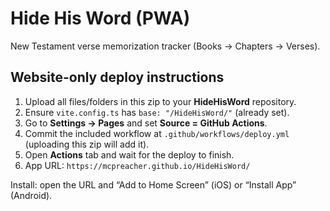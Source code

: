 # Hide His Word (PWA)

New Testament verse memorization tracker (Books → Chapters → Verses).

## Website-only deploy instructions
1) Upload all files/folders in this zip to your **HideHisWord** repository.
2) Ensure `vite.config.ts` has `base: "/HideHisWord/"` (already set).
3) Go to **Settings → Pages** and set **Source = GitHub Actions**.
4) Commit the included workflow at `.github/workflows/deploy.yml` (uploading this zip will add it).
5) Open **Actions** tab and wait for the deploy to finish.
6) App URL: `https://mcpreacher.github.io/HideHisWord/`

Install: open the URL and “Add to Home Screen” (iOS) or “Install App” (Android).
